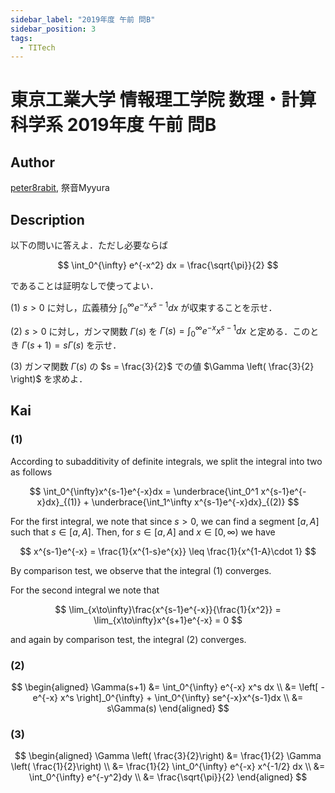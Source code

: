 ```yaml
---
sidebar_label: "2019年度 午前 問B"
sidebar_position: 3
tags:
  - TITech
---
```

# 東京工業大学 情報理工学院 数理・計算科学系 2019年度 午前 問B

## **Author**
[peter8rabit](https://github.com/peter8rabit), 祭音Myyura

## **Description**
以下の問いに答えよ．ただし必要ならば

$$
\int_0^{\infty} e^{-x^2} dx = \frac{\sqrt{\pi}}{2}
$$

であることは証明なしで使ってよい．

(1) $s > 0$ に対し，広義積分 $\int_0^{\infty}e^{-x}x^{s-1}dx$  が収束することを示せ．

(2) $s > 0$ に対し，ガンマ関数 $\Gamma(s)$ を $\Gamma(s) = \int_0^{\infty} e^{-x}x^{s-1}dx$ と定める．このとき $\Gamma(s+1) = s\Gamma(s)$ を示せ．

(3) ガンマ関数 $\Gamma(s)$ の $s = \frac{3}{2}$ での値 $\Gamma \left( \frac{3}{2} \right)$ を求めよ．

## **Kai**
### (1)
According to subadditivity of definite integrals, we split the integral into two as follows

$$
\int_0^{\infty}x^{s-1}e^{-x}dx = \underbrace{\int_0^1 x^{s-1}e^{-x}dx}_{(1)} + \underbrace{\int_1^\infty x^{s-1}e^{-x}dx}_{(2)}
$$

For the first integral, we note that since $s>0$, we can find a segment $[a,A]$ such that $s \in [a,A]$. Then, for $s \in [a,A]$ and $x \in [0, \infty)$ we have

$$
x^{s-1}e^{-x} = \frac{1}{x^{1-s}e^{x}} \leq \frac{1}{x^{1-A}\cdot 1}
$$

By comparison test, we observe that the integral (1) converges.

For the second integral we note that

$$
\lim_{x\to\infty}\frac{x^{s-1}e^{-x}}{\frac{1}{x^2}} = \lim_{x\to\infty}x^{s+1}e^{-x} = 0
$$

and again by comparison test, the integral (2) converges.

### (2)

$$
\begin{aligned}
\Gamma(s+1) &= \int_0^{\infty} e^{-x} x^s dx \\
&= \left[ -e^{-x} x^s \right]_0^{\infty} + \int_0^{\infty} se^{-x}x^{s-1}dx \\
&= s\Gamma(s)
\end{aligned}
$$

### (3)

$$
\begin{aligned}
\Gamma \left( \frac{3}{2}\right) &= \frac{1}{2} \Gamma \left( \frac{1}{2}\right) \\
&= \frac{1}{2} \int_0^{\infty} e^{-x} x^{-1/2} dx \\
&= \int_0^{\infty} e^{-y^2}dy \\
&= \frac{\sqrt{\pi}}{2}
\end{aligned}
$$
